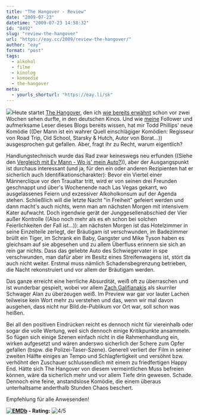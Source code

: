```yaml
---
title: "The Hangover - Review"
date: "2009-07-23"
datetime: "2009-07-23 14:58:32"
id: "8492"
slug: "review-the-hangover"
url: "https://eay.cc/2009/review-the-hangover/"
author: "eay"
format: "post"
tags:
  - alkohol
  - filme
  - kinolog
  - komoedie
  - the-hangover
meta:
  - yourls_shorturl: "https://eay.li/sk"
---
```


![](/uploads/2009/hangover.jpg)Heute startet [The Hangover](http://www.imdb.com/title/tt1119646/), den ich [wie bereits erwähnt](//eay.cc/2009/dude-wheres-my-hangover/) schon vor zwei Wochen sehen durfte, in den deutschen Kinos. Und wie [meine](http://twitter.com/Eay) Follower und aufmerksame Leser dieses Blogs bereits wissen, hat mir Todd Phillips' neue Komödie ((Der Mann ist ein wahrer Quell einschlägiger Komödien: Regisseur von Road Trip, Old School, Starsky & Hutch, Autor von Borat...)) ausgesprochen gut gefallen. Aber, fragt ihr zu Recht, warum eigentlich?

Handlungstechnisch wurde das Rad zwar keineswegs neu erfunden ((Siehe den [Vergleich mit Ey Mann - Wo is' mein Auto?](//eay.cc/2009/dude-wheres-my-hangover/))), aber der Ausgangspunkt ist durchaus interessant (und ja, für den ein oder anderen Rezipienten hat er sicherlich auch Identifikationscharakter): Bevor ein Viertel einer Männerclique vor den Traualtar tritt, wird er von seinen drei Freunden geschnappt und über's Wochenende nach Las Vegas gekarrt, wo ausgelassenes Feiern und exzessiver Alkoholkonsum auf der Agenda stehen. Schließlich will die letzte Nacht "in Freiheit" gefeiert werden und dann macht's auch nichts, wenn man am nächsten Morgen mit intensivem Kater aufwacht. Doch irgendwie gerät der Junggesellenabschied der Vier außer Kontrolle ((Also noch mehr als es eh schon bei solchen Feierlichkeiten der Fall ist...)): am nächsten Morgen ist das Hotelzimmer in seine Einzelteile zerlegt, der Bräutigam ist verschwunden, im Badezimmer brüllt ein Tiger, im Schrank ein Baby, Gangster und Mike Tyson haben es gleichsam auf sie abgesehen und zu allem Überfluss erinnern sie sich an rein gar nichts. Dass das geliebte Auto des Schwiegervater in spe verschwunden, man dafür aber im Besitz eines Streifenwagens ist, stört da auch nicht weiter. Erstmal muss nämlich Schadensbegrenzung betrieben, die Nacht rekonstruiert und vor allem der Bräutigam werden.

Das ganze erreicht eine herrliche Absurdität, weiß oft zu überraschen und ist wunderbar gespielt, wobei vor allem [Zach Galifianakis](http://www.zachgalifianakis.com/) als skurriler Schwager Alan zu überzeugen weiß. Im Preview war gar vor lauter Lachen teilweise kein Wort mehr zu verstehen und das, wenn wir mal davon ausgehen, dass nicht nur Bild.de-Publikum vor Ort war, soll schon was heißen.

Bei all den positiven Eindrücken reicht es dennoch nicht für viereinhalb oder sogar die volle Wertung, weil sich dennoch einige Kritikpunkte ansammeln. So fügen sich einige Szenen einfach nicht in die Rahmenhandlung ein, wirken aufgesetzt und wären anderswo sicherlich der Schere zum Opfer gefallen (bspw. die Polizei-Taser-Szene). Generell verliert der Film in seiner zweiten Hälfte einiges an Tempo und Schlagfertigkeit und versöhnt bzw. verhöhnt den Zuschauer schlussendlich mit einem zu friedfertigen Happy End. Hätte sich The Hangover von diesem vermeintlichen Muss befreien können, wäre da sicherlich mehr und vor allem Tiefe drin gewesen. Schade. Dennoch eine feine, anstandslose Komödie, die einem überaus unterhaltsame anderthalb Stunden Chaos beschert.

Empfehlung für alle Anwesenden!

 **[![EMDb](/uploads/pages/emdb/emdb_mini.gif)](http://eay.cc/emdb/) - Rating:** ![4/5](/uploads/pages/emdb/s_4.gif)
